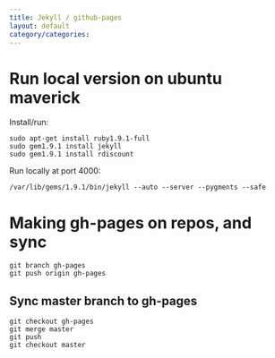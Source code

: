 ```yaml
---
title: Jekyll / github-pages
layout: default
category/categories: 
---
```


# Run local version on ubuntu maverick

Install/run:

    sudo apt-get install ruby1.9.1-full
    sudo gem1.9.1 install jekyll
    sudo gem1.9.1 install rdiscount

Run locally at port 4000:

    /var/lib/gems/1.9.1/bin/jekyll --auto --server --pygments --safe

# Making gh-pages on repos, and sync

    git branch gh-pages
    git push origin gh-pages
    
## Sync master branch to gh-pages

    git checkout gh-pages
    git merge master
    git push
    git checkout master

